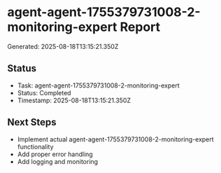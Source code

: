 # agent-agent-1755379731008-2-monitoring-expert Report

Generated: 2025-08-18T13:15:21.350Z

## Status
- Task: agent-agent-1755379731008-2-monitoring-expert
- Status: Completed
- Timestamp: 2025-08-18T13:15:21.350Z

## Next Steps
- Implement actual agent-agent-1755379731008-2-monitoring-expert functionality
- Add proper error handling
- Add logging and monitoring
